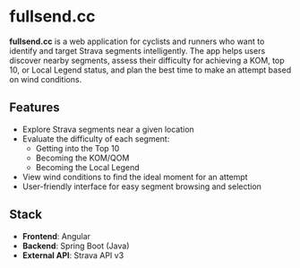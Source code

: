 # fullsend.cc

**fullsend.cc** is a web application for cyclists and runners who want to identify and target Strava segments intelligently. The app helps users discover nearby segments, assess their difficulty for achieving a KOM, top 10, or Local Legend status, and plan the best time to make an attempt based on wind conditions.

## Features

- Explore Strava segments near a given location
- Evaluate the difficulty of each segment:
  - Getting into the Top 10
  - Becoming the KOM/QOM
  - Becoming the Local Legend
- View wind conditions to find the ideal moment for an attempt
- User-friendly interface for easy segment browsing and selection

## Stack

- **Frontend**: Angular
- **Backend**: Spring Boot (Java)
- **External API**: Strava API v3
